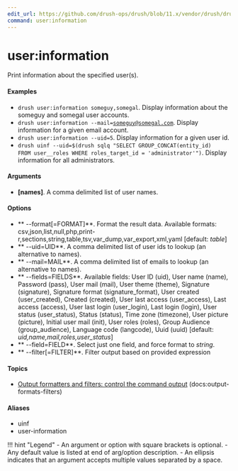 ```yaml
---
edit_url: https://github.com/drush-ops/drush/blob/11.x/vendor/drush/drush/src/Drupal/Commands/core/UserCommands.php
command: user:information
---
```

# user:information

Print information about the specified user(s).

#### Examples

- <code>drush user:information someguy,somegal</code>. Display information about the someguy and somegal user accounts.
- <code>drush user:information --mail=someguy@somegal.com</code>. Display information for a given email account.
- <code>drush user:information --uid=5</code>. Display information for a given user id.
- <code>drush uinf --uid=$(drush sqlq "SELECT GROUP_CONCAT(entity_id) FROM user__roles WHERE roles_target_id = 'administrator'")</code>. Display information for all administrators.

#### Arguments

- **[names]**. A comma delimited list of user names.

#### Options

- ** --format[=FORMAT]**. Format the result data. Available formats: csv,json,list,null,php,print-r,sections,string,table,tsv,var_dump,var_export,xml,yaml [default: *table*]
- ** --uid=UID**. A comma delimited list of user ids to lookup (an alternative to names).
- ** --mail=MAIL**. A comma delimited list of emails to lookup (an alternative to names).
- ** --fields=FIELDS**. Available fields: User ID (uid), User name (name), Password (pass), User mail (mail), User theme (theme), Signature (signature), Signature format (signature_format), User created (user_created), Created (created), User last access (user_access), Last access (access), User last login (user_login), Last login (login), User status (user_status), Status (status), Time zone (timezone), User picture (picture), Initial user mail (init), User roles (roles), Group Audience (group_audience), Language code (langcode), Uuid (uuid) [default: *uid,name,mail,roles,user_status*]
- ** --field=FIELD**. Select just one field, and force format to *string*.
- ** --filter[=FILTER]**. Filter output based on provided expression

#### Topics

- [Output formatters and filters: control the command output](../../vendor/drush/drush/docs/output-formats-filters.md) (docs:output-formats-filters)

#### Aliases

- uinf
- user-information

!!! hint "Legend"
    - An argument or option with square brackets is optional.
    - Any default value is listed at end of arg/option description.
    - An ellipsis indicates that an argument accepts multiple values separated by a space.